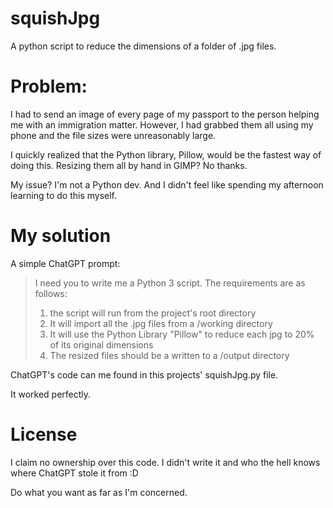 # squishJpg
A python script to reduce the dimensions of a folder of .jpg files. 

# Problem: 

I had to send an image of every page of my passport to the person helping me with an immigration matter. However, I had grabbed them all using my phone and the file sizes were unreasonably large.

I quickly realized that the Python library, Pillow, would be the fastest way of doing this. Resizing them all by hand in GIMP? No thanks. 

My issue? I'm not a Python dev. And I didn't feel like spending my afternoon learning to do this myself.

# My solution

A simple ChatGPT prompt:

> I need you to write me a Python 3 script. The requirements are as follows:
> 1. the script will run from the project's root directory
> 2. It will import all the .jpg files from a /working directory
> 3. It will use the Python Library "Pillow" to reduce each jpg to 20% of its original dimensions
> 4. The resized files should be a written to a /output directory

ChatGPT's code can me found in this projects' squishJpg.py file. 

It worked perfectly.

# License

I claim no ownership over this code. I didn't write it and who the hell knows where ChatGPT stole it from :D

Do what you want as far as I'm concerned.
